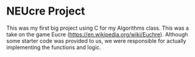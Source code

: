 # NEUcre Project

This was my first big project using C for my Algorithms class. This was a take on the game Eucre (https://en.wikipedia.org/wiki/Euchre). Although some starter code was provided to us, we were responsible for actually implementing the functions and logic.
